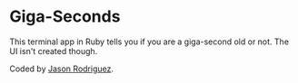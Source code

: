 Giga-Seconds
=================

This terminal app in Ruby tells you if you are a giga-second old or not. The UI isn't created though.

Coded by [Jason Rodriguez](http://jasonrodriguez.net/index.html).
